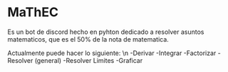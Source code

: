 # MaThEC
Es un bot de discord hecho en pyhton dedicado a resolver asuntos matematicos, que es el 50% de la nota de matematica.

Actualmente puede hacer lo siguiente: \n
  -Derivar
  -Integrar
  -Factorizar
  -Resolver (general)
  -Resolver Limites
  -Graficar
